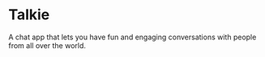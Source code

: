 # Talkie
A  chat app that lets you have fun and engaging conversations with people from all over the world.
